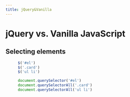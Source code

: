 ```yaml
---
title: jQuery&Vanilla
---
```


<link href="../assets/style.css" rel="stylesheet">


# jQuery vs. Vanilla JavaScript

<section>

## Selecting elements

<figure>

```js
$('#el')
$('.card')
$('ul li')
```

```js
document.querySelector('#el')
document.querySelectorAll('.card')
document.querySelectorAll('ul li')
```

</figure>
</section>
